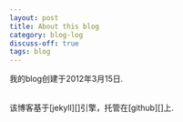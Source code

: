 ```yaml
---
layout: post
title: About this blog
category: blog-log
discuss-off: true
tags: blog
---
```


我的blog创建于2012年3月15日.

<br>
该博客基于[jekyll][]引擎，托管在[github][]上.



[jekyll]: https://github.com/mojombo/jekyll/ 
[github]: https://github.com/ "go to github"

